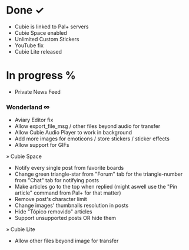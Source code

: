 # **Done ✓** #

* Cubie is linked to Pal+ servers
* Cubie Space enabled
* Unlimited Custom Stickers
* YouTube fix
* Cubie Lite released

# **In progress** % #

* Private News Feed

### Wonderland ∞ ###

* Aviary Editor fix
* Allow export_file_msg / other files beyond audio for transfer
* Allow Cubie Audio Player to work in background
* Add more images for emoticons / store stickers / sticker effects
* Allow support for GIFs

» Cubie Space

* Notify every single post from favorite boards
* Change green triangle-star from "Forum" tab for the triangle-number from "Chat" tab for notifying posts
* Make articles go to the top when replied (might aswell use the "Pin article" command from Pal+ for that matter)
* Remove post's character limit
* Change images' thumbnails resolution in posts
* Hide "Tópico removido" articles
* Support unsupported posts OR hide them

» Cubie Lite

* Allow other files beyond image for transfer